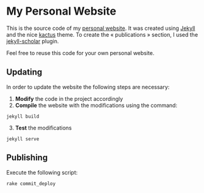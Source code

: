 # My Personal Website

This is the source code of my [personal website](http://oscarrodriguez.me). It was created using [Jekyll](https://jekyllrb.com) and the nice [kactus](https://github.com/nickbalestra/kactus) theme.
To create the « publications » section, I used the [jekyll-scholar](https://github.com/inukshuk/jekyll-scholar) plugin.

Feel free to reuse this code for your own personal website.

## Updating
In order to update the website the following steps are necessary:
1. **Modify** the code in the project accordingly
2. **Compile** the website with the modifications using the command:

```
jekyll build
```

3. **Test** the modifications

```
jekyll serve
```

## Publishing
Execute the following script:
```
rake commit_deploy
```
